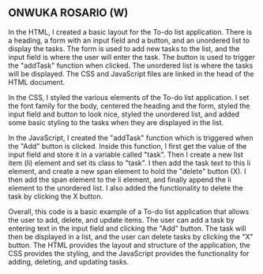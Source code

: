 ## ONWUKA ROSARIO (W)

In the HTML, I created a basic layout for the To-do list application. There is a heading, a form with an input field and a button, and an unordered list to display the tasks. The form is used to add new tasks to the list, and the input field is where the user will enter the task. The button is used to trigger the "addTask" function when clicked. The unordered list is where the tasks will be displayed. The CSS and JavaScript files are linked in the head of the HTML document.

In the CSS, I styled the various elements of the To-do list application. I set the font family for the body, centered the heading and the form, styled the input field and button to look nice, styled the unordered list, and added some basic styling to the tasks when they are displayed in the list.

In the JavaScript, I created the "addTask" function which is triggered when the "Add" button is clicked. Inside this function, I first get the value of the input field and store it in a variable called "task". Then I create a new list item (li) element and set its class to "task". I then add the task text to this li element, and create a new span element to hold the "delete" button (X). I then add the span element to the li element, and finally append the li element to the unordered list. I also added the functionality to delete the task by clicking the X button.

Overall, this code is a basic example of a To-do list application that allows the user to add, delete, and update items. The user can add a task by entering text in the input field and clicking the "Add" button. The task will then be displayed in a list, and the user can delete tasks by clicking the "X" button. The HTML provides the layout and structure of the application, the CSS provides the styling, and the JavaScript provides the functionality for adding, deleting, and updating tasks.
